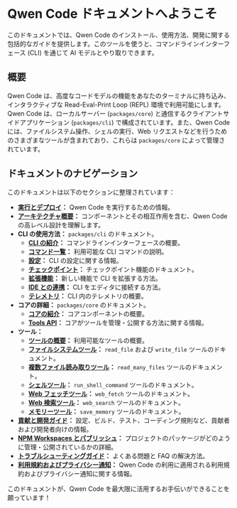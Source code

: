 # Qwen Code ドキュメントへようこそ

このドキュメントでは、Qwen Code のインストール、使用方法、開発に関する包括的なガイドを提供します。このツールを使うと、コマンドラインインターフェース (CLI) を通じて AI モデルとやり取りできます。

## 概要

Qwen Code は、高度なコードモデルの機能をあなたのターミナルに持ち込み、インタラクティブな Read-Eval-Print Loop (REPL) 環境で利用可能にします。Qwen Code は、ローカルサーバー (`packages/core`) と通信するクライアントサイドアプリケーション (`packages/cli`) で構成されています。また、Qwen Code には、ファイルシステム操作、シェルの実行、Web リクエストなどを行うためのさまざまなツールが含まれており、これらは `packages/core` によって管理されています。

## ドキュメントのナビゲーション

このドキュメントは以下のセクションに整理されています：

- **[実行とデプロイ](./deployment.md)：** Qwen Code を実行するための情報。
- **[アーキテクチャ概要](./architecture.md)：** コンポーネントとその相互作用を含む、Qwen Code の高レベル設計を理解します。
- **CLI の使用方法：** `packages/cli` のドキュメント。
  - **[CLI の紹介](./cli/index.md)：** コマンドラインインターフェースの概要。
  - **[コマンド一覧](./cli/commands.md)：** 利用可能な CLI コマンドの説明。
  - **[設定](./cli/configuration.md)：** CLI の設定に関する情報。
  - **[チェックポイント](./checkpointing.md)：** チェックポイント機能のドキュメント。
  - **[拡張機能](./extension.md)：** 新しい機能で CLI を拡張する方法。
  - **[IDE との連携](./ide-integration.md)：** CLI をエディタに接続する方法。
  - **[テレメトリ](./telemetry.md)：** CLI 内のテレメトリの概要。
- **コアの詳細：** `packages/core` のドキュメント。
  - **[コアの紹介](./core/index.md)：** コアコンポーネントの概要。
  - **[Tools API](./core/tools-api.md)：** コアがツールを管理・公開する方法に関する情報。
- **ツール：**
  - **[ツールの概要](./tools/index.md)：** 利用可能なツールの概要。
  - **[ファイルシステムツール](./tools/file-system.md)：** `read_file` および `write_file` ツールのドキュメント。
  - **[複数ファイル読み取りツール](./tools/multi-file.md)：** `read_many_files` ツールのドキュメント。
  - **[シェルツール](./tools/shell.md)：** `run_shell_command` ツールのドキュメント。
  - **[Web フェッチツール](./tools/web-fetch.md)：** `web_fetch` ツールのドキュメント。
  - **[Web 検索ツール](./tools/web-search.md)：** `web_search` ツールのドキュメント。
  - **[メモリーツール](./tools/memory.md)：** `save_memory` ツールのドキュメント。
- **[貢献と開発ガイド](../CONTRIBUTING.md)：** 設定、ビルド、テスト、コーディング規則など、貢献者および開発者向けの情報。
- **[NPM Workspaces とパブリッシュ](./npm.md)：** プロジェクトのパッケージがどのように管理・公開されているかの詳細。
- **[トラブルシューティングガイド](./troubleshooting.md)：** よくある問題と FAQ の解決方法。
- **[利用規約およびプライバシー通知](./tos-privacy.md)：** Qwen Code の利用に適用される利用規約およびプライバシー通知に関する情報。

このドキュメントが、Qwen Code を最大限に活用するお手伝いができることを願っています！